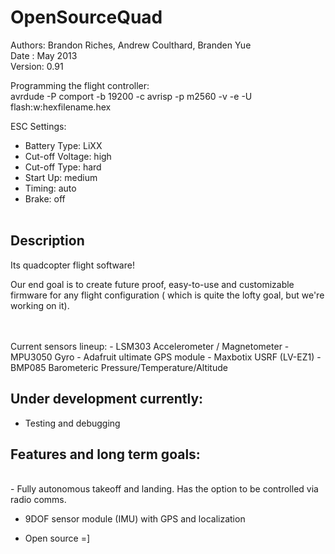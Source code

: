 OpenSourceQuad
==========

Authors: Brandon Riches, Andrew Coulthard, Branden Yue  <br />
Date   : May 2013 <br />
Version: 0.91 <br />

Programming the flight controller:  
avrdude -P comport -b 19200 -c avrisp -p m2560 -v -e -U flash:w:hexfilename.hex

ESC Settings: 
- Battery Type: LiXX  
- Cut-off Voltage: high  
- Cut-off Type: hard   
- Start Up: medium   
- Timing: auto  
- Brake: off  
   <br />

Description
-----------

Its quadcopter flight software! 

Our end goal is to create future proof, easy-to-use 
and customizable firmware for any flight configuration ( which is quite the lofty goal, but we're working on it).
<br /><br />



<br />
Current sensors lineup:
 - LSM303 Accelerometer / Magnetometer 
 - MPU3050 Gyro
 - Adafruit ultimate GPS module
 - Maxbotix USRF (LV-EZ1)
 - BMP085 Barometeric Pressure/Temperature/Altitude
 

Under development currently:
----------------------------

- Testing and debugging


Features and long term goals:
----------------------------
   <br />
  - Fully autonomous takeoff and landing. Has the option to be controlled via radio comms. <br />

  - 9DOF sensor module (IMU) with GPS and localization  <br />
  
  - Open source =]
   <br />
   <br />


